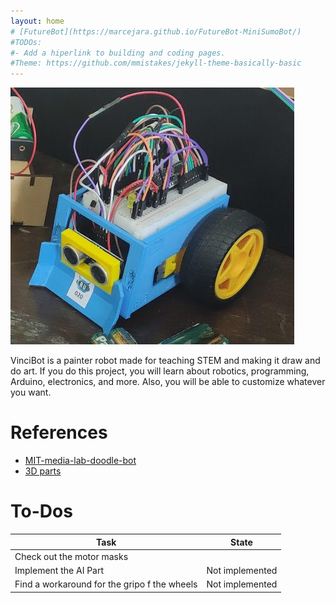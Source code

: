 ```yaml
---
layout: home
# [FutureBot](https://marcejara.github.io/FutureBot-MiniSumoBot/)
#TODOs:
#- Add a hiperlink to building and coding pages. 
#Theme: https://github.com/mmistakes/jekyll-theme-basically-basic
---
```

![VinciBot build](assets/robot-pic.png)

VinciBot is a painter robot made for teaching STEM and making it draw and do art. If you do this project, you will learn about robotics, programming, Arduino, electronics, and more. Also, you will be able to customize whatever you want.

# References
- [MIT-media-lab-doodle-bot](https://mitmedialab.github.io/doodlebot/make.html) 
- [3D parts](https://github.com/mitmedialab/doodlebot/blob/master/parts)

# To-Dos

| Task | State |
|-------|--------|
| Check out the motor masks |
| Implement the AI Part | Not implemented |
| Find a workaround for the gripo f the wheels | Not implemented |